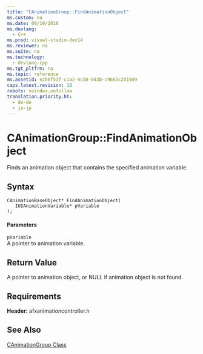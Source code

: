 ```yaml
---
title: "CAnimationGroup::FindAnimationObject"
ms.custom: na
ms.date: 09/19/2016
ms.devlang: 
  - C++
ms.prod: visual-studio-dev14
ms.reviewer: na
ms.suite: na
ms.technology: 
  - devlang-cpp
ms.tgt_pltfrm: na
ms.topic: reference
ms.assetid: e2b6f53f-c1a2-4c50-843b-c9665c2d1949
caps.latest.revision: 10
robots: noindex,nofollow
translation.priority.ht: 
  - de-de
  - ja-jp
---
```

# CAnimationGroup::FindAnimationObject
Finds an animation object that contains the specified animation variable.  
  
## Syntax  
  
```  
CAnimationBaseObject* FindAnimationObject(  
   IUIAnimationVariable* pVariable  
);  
```  
  
#### Parameters  
 `pVariable`  
 A pointer to animation variable.  
  
## Return Value  
 A pointer to animation object, or NULL if animation object is not found.  
  
## Requirements  
 **Header:** afxanimationcontroller.h  
  
## See Also  
 [CAnimationGroup Class](../vs140/CAnimationGroup-Class.md)